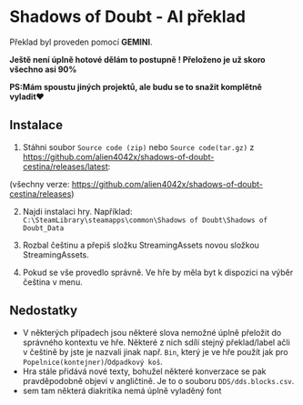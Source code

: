 # Shadows of Doubt - AI překlad

Překlad byl proveden pomocí **GEMINI**.

**Ještě není úplně hotové dělám to postupně ! Přeloženo je už skoro všechno asi 90%**

**PS:Mám spoustu jiných projektů, ale budu se to snažit komplětně vyladit♥**

## Instalace
1. Stáhni soubor `Source code (zip)` nebo `Source code(tar.gz)` z https://github.com/alien4042x/shadows-of-doubt-cestina/releases/latest:

(všechny verze: https://github.com/alien4042x/shadows-of-doubt-cestina/releases)

2. Najdi instalaci hry. Například:
   `C:\SteamLibrary\steamapps\common\Shadows of Doubt\Shadows of Doubt_Data`


4. Rozbal češtinu a přepiš složku StreamingAssets novou složkou StreamingAssets.


5. Pokud se vše provedlo správně. Ve hře by měla byt k dispozici na výběr čeština v menu.

## Nedostatky
- V některých případech jsou některé slova nemožné úplně přeložit do správného kontextu ve hře. Některé z nich sdílí stejný překlad/label ačli v češtině by jste je nazvali jinak např. `Bin`, který je ve hře použít jak pro `Popelnice(kontejner)`/`Odpadkový koš`.
- Hra stále přidává nové texty, bohužel některé konverzace se pak pravděpodobně objeví v angličtině. Je to o souboru `DDS/dds.blocks.csv`.
- sem tam některá diakritika nemá úplně vyladěný font

